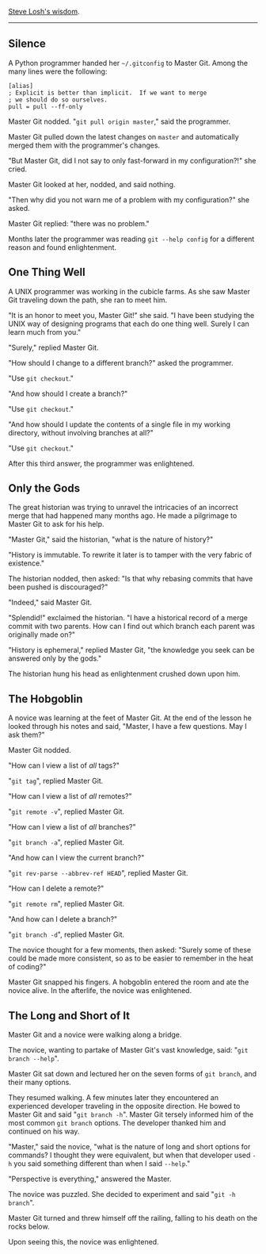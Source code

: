 [Steve Losh's wisdom](https://stevelosh.com/blog/2013/04/git-koans/).

---

## Silence

A Python programmer handed her `~/.gitconfig` to Master Git. Among the many lines were the following:

```
[alias]
; Explicit is better than implicit.  If we want to merge
; we should do so ourselves.
pull = pull --ff-only
```

Master Git nodded. "`git pull origin master`," said the programmer.

Master Git pulled down the latest changes on `master` and automatically merged them with the programmer's changes.

"But Master Git, did I not say to only fast-forward in my configuration?!" she cried.

Master Git looked at her, nodded, and said nothing.

"Then why did you not warn me of a problem with my configuration?" she asked.

Master Git replied: "there was no problem."

Months later the programmer was reading `git --help config` for a different reason and found enlightenment.

## One Thing Well

A UNIX programmer was working in the cubicle farms. As she saw Master Git traveling down the path, she ran to meet him.

"It is an honor to meet you, Master Git!" she said. "I have been studying the UNIX way of designing programs that each do one thing well. Surely I can learn much from you."

"Surely," replied Master Git.

"How should I change to a different branch?" asked the programmer.

"Use `git checkout`."

"And how should I create a branch?"

"Use `git checkout`."

"And how should I update the contents of a single file in my working directory, without involving branches at all?"

"Use `git checkout`."

After this third answer, the programmer was enlightened.

## Only the Gods

The great historian was trying to unravel the intricacies of an incorrect merge that had happened many months ago. He made a pilgrimage to Master Git to ask for his help.

"Master Git," said the historian, "what is the nature of history?"

"History is immutable. To rewrite it later is to tamper with the very fabric of existence."

The historian nodded, then asked: "Is that why rebasing commits that have been pushed is discouraged?"

"Indeed," said Master Git.

"Splendid!" exclaimed the historian. "I have a historical record of a merge commit with two parents. How can I find out which branch each parent was originally made on?"

"History is ephemeral," replied Master Git, "the knowledge you seek can be answered only by the gods."

The historian hung his head as enlightenment crushed down upon him.

## The Hobgoblin

A novice was learning at the feet of Master Git. At the end of the lesson he looked through his notes and said, "Master, I have a few questions. May I ask them?"

Master Git nodded.

"How can I view a list of _all_ tags?"

"`git tag`", replied Master Git.

"How can I view a list of _all_ remotes?"

"`git remote -v`", replied Master Git.

"How can I view a list of _all_ branches?"

"`git branch -a`", replied Master Git.

"And how can I view the current branch?"

"`git rev-parse --abbrev-ref HEAD`", replied Master Git.

"How can I delete a remote?"

"`git remote rm`", replied Master Git.

"And how can I delete a branch?"

"`git branch -d`", replied Master Git.

The novice thought for a few moments, then asked: "Surely some of these could be made more consistent, so as to be easier to remember in the heat of coding?"

Master Git snapped his fingers. A hobgoblin entered the room and ate the novice alive. In the afterlife, the novice was enlightened.

## The Long and Short of It

Master Git and a novice were walking along a bridge.

The novice, wanting to partake of Master Git's vast knowledge, said: "`git branch --help`".

Master Git sat down and lectured her on the seven forms of `git branch`, and their many options.

They resumed walking. A few minutes later they encountered an experienced developer traveling in the opposite direction. He bowed to Master Git and said "`git branch -h`". Master Git tersely informed him of the most common `git branch` options. The developer thanked him and continued on his way.

"Master," said the novice, "what is the nature of long and short options for commands? I thought they were equivalent, but when that developer used `-h` you said something different than when I said `--help`."

"Perspective is everything," answered the Master.

The novice was puzzled. She decided to experiment and said "`git -h branch`".

Master Git turned and threw himself off the railing, falling to his death on the rocks below.

Upon seeing this, the novice was enlightened.